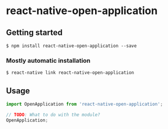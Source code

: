 # react-native-open-application

## Getting started

`$ npm install react-native-open-application --save`

### Mostly automatic installation

`$ react-native link react-native-open-application`

## Usage
```javascript
import OpenApplication from 'react-native-open-application';

// TODO: What to do with the module?
OpenApplication;
```
